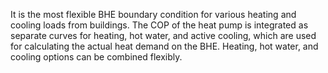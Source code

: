 It is the most flexible BHE boundary condition for various heating and cooling loads from buildings.
The COP of the heat pump is integrated as separate curves for heating, hot water, and active cooling, which are used for calculating the actual heat demand on the BHE.
Heating, hot water, and cooling options can be combined flexibly.
